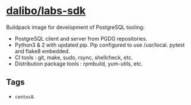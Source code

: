 # [dalibo/labs-sdk](https://hub.docker.com/r/dalibo/labs-sdk)

Buildpack image for development of PostgreSQL tooling:

- PostgreSQL client and server from PGDG repositories.
- Python3 & 2 with updated pip. Pip configured to use /usr/local. pytest and
  flake8 embedded.
- CI tools : git, make, sudo, rsync, shellcheck, etc.
- Distribution package tools : rpmbuild, yum-utils, etc.


## Tags

- `centos8`.
